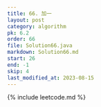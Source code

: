 ```yaml
---
title: 66. 加一
layout: post
category: algorithm
pk: 6.2
order: 66
file: Solution66.java
markdown: Solution66.md
start: 26
end: -1
skip: 4
last_modified_at: 2023-08-15
---
```


{% include leetcode.md %}